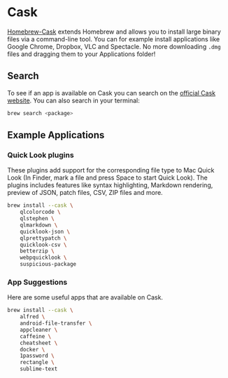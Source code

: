 # Cask

[Homebrew-Cask](https://github.com/Homebrew/homebrew-cask) extends Homebrew and allows you to install large binary files via a command-line tool. You can for example install applications like Google Chrome, Dropbox, VLC and Spectacle. No more downloading `.dmg` files and dragging them to your Applications folder!

## Search

To see if an app is available on Cask you can search on the [official Cask website](https://formulae.brew.sh/cask/). You can also search in your terminal:

```bash
brew search <package>
```

## Example Applications

### Quick Look plugins

These plugins add support for the corresponding file type to Mac Quick Look \(In Finder, mark a file and press Space to start Quick Look\). The plugins includes features like syntax highlighting, Markdown rendering, preview of JSON, patch files, CSV, ZIP files and more.

```bash
brew install --cask \
    qlcolorcode \
    qlstephen \
    qlmarkdown \
    quicklook-json \
    qlprettypatch \
    quicklook-csv \
    betterzip \
    webpquicklook \
    suspicious-package
```

### App Suggestions

Here are some useful apps that are available on Cask.

```bash
brew install --cask \
    alfred \
    android-file-transfer \
    appcleaner \
    caffeine \
    cheatsheet \
    docker \
    1password \
    rectangle \
    sublime-text
```

